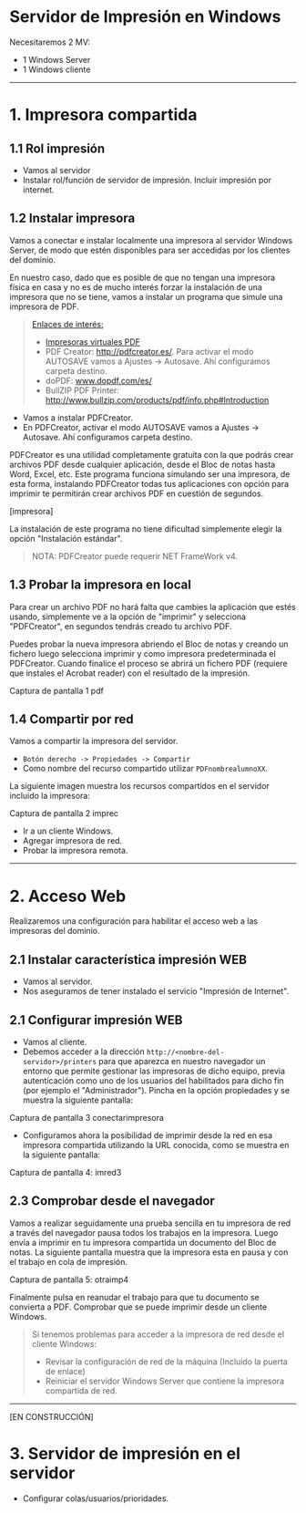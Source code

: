 
# Servidor de Impresión en Windows

Necesitaremos 2 MV:
* 1 Windows Server
* 1 Windows cliente

---

# 1. Impresora compartida

## 1.1 Rol impresión

* Vamos al servidor
* Instalar rol/función de servidor de impresión. Incluir impresión por internet.

## 1.2 Instalar impresora

Vamos a conectar e instalar localmente una impresora al servidor Windows Server,
de modo que estén disponibles para ser accedidas por los clientes del dominio.

En nuestro caso, dado que es posible de que no tengan una impresora física en casa
y no es de mucho interés forzar la instalación de una impresora que no se tiene,
vamos a instalar un programa que simule una impresora de PDF.

> [Enlaces de interés:](http://www3.gobiernodecanarias.org/medusa/eforma/campus/mod/page/view.php?id=748283)
>
> * [Impresoras virtuales PDF](http://www.genbeta.com/herramientas/impresoras-virtuales-pdf-tres-alternativas-gratuitas-en-espanol)
> * PDF Creator: http://pdfcreator.es/. Para activar el modo AUTOSAVE vamos a Ajustes -> Autosave. Ahí configuramos carpeta destino.
> * doPDF: www.dopdf.com/es/
> * BullZIP PDF Printer: http://www.bullzip.com/products/pdf/info.php#Introduction

* Vamos a instalar PDFCreator.
* En PDFCreator, activar el modo AUTOSAVE vamos a Ajustes -> Autosave. Ahí configuramos carpeta destino.

PDFCreator es una utilidad completamente gratuita con la que podrás crear archivos
PDF desde cualquier aplicación, desde el Bloc de notas hasta Word, Excel, etc.
Este programa funciona simulando ser una impresora, de esta forma, instalando
PDFCreator todas tus aplicaciones con opción para imprimir te permitirán crear
archivos PDF en cuestión de segundos.

[impresora]

La instalación de este programa
no tiene dificultad simplemente elegir la opción "Instalación estándar".

> NOTA: PDFCreator puede requerir NET FrameWork v4.

## 1.3 Probar la impresora en local

Para crear un archivo PDF no hará falta que cambies la aplicación que estés usando,
simplemente ve a la opción de "imprimir" y selecciona "PDFCreator", en segundos
tendrás creado tu archivo PDF.

Puedes probar la nueva impresora abriendo el Bloc de notas y creando un fichero luego selecciona imprimir y como impresora predeterminada el PDFCreator. Cuando finalice el proceso se abrirá un fichero PDF (requiere que instales el Acrobat reader) con el resultado de la impresión.

Captura de pantalla 1
pdf

## 1.4 Compartir por red

Vamos a compartir la impresora del servidor.
* `Botón derecho -> Propiedades -> Compartir`
* Como nombre del recurso compartido utilizar `PDFnombrealumnoXX`.

La siguiente imagen muestra los recursos compartidos
en el servidor incluido la impresora:

Captura de pantalla 2
imprec

* Ir a un cliente Windows.
* Agregar impresora de red.
* Probar la impresora remota.

---

# 2. Acceso Web

Realizaremos una configuración para habilitar el acceso web a las impresoras del dominio.

## 2.1 Instalar característica impresión WEB

* Vamos al servidor.
* Nos aseguramos de tener instalado el servicio "Impresión de Internet".

## 2.1 Configurar impresión WEB

* Vamos al cliente.
* Debemos acceder a la dirección `http://<nombre-del-servidor>/printers` para que aparezca en nuestro navegador un entorno que permite gestionar las impresoras de dicho equipo, previa autenticación como uno de los usuarios del habilitados para dicho fin (por ejemplo el "Administrador"). Pincha en la opción propiedades y se muestra la siguiente pantalla:

Captura de pantalla 3
conectarimpresora

* Configuramos ahora la posibilidad de imprimir desde la red en esa impresora compartida
utilizando la URL conocida, como se muestra en la siguiente pantalla:

Captura de pantalla 4:
imred3

## 2.3 Comprobar desde el navegador

Vamos a realizar seguidamente una prueba sencilla en tu impresora de red a través
del navegador pausa todos los trabajos en la impresora. Luego envía a imprimir en tu impresora compartida un documento del Bloc de notas. La siguiente pantalla muestra que la
impresora esta en pausa y con el trabajo en cola de impresión.

Captura de pantalla 5:
otraimp4

Finalmente pulsa en reanudar el trabajo para que tu documento se convierta a PDF.
Comprobar que se puede imprimir desde un cliente Windows.

> Si tenemos problemas para acceder a la impresora de red desde el cliente Windows:
> * Revisar la configuración de red de la máquina (Incluido la puerta de enlace)
> * Reiniciar el servidor Windows Server que contiene la impresora compartida de red.

---

[EN CONSTRUCCIÓN]

# 3. Servidor de impresión en el servidor

* Configurar colas/usuarios/prioridades.
